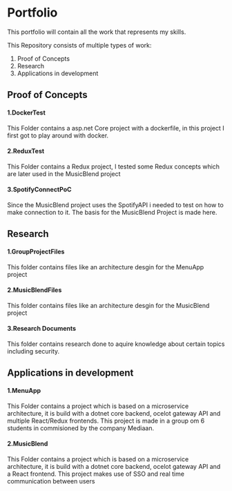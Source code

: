 # Portfolio
This portfolio will contain all the work that represents my skills.

This Repository consists of multiple types of work:
1. Proof of Concepts
2. Research
3. Applications in development

## Proof of Concepts
#### 1.DockerTest
This Folder contains a asp.net Core project with a dockerfile, in this project I first got to play around with docker.
#### 2.ReduxTest
This Folder contains a Redux project, I tested some Redux concepts which are later used in the MusicBlend project
#### 3.SpotifyConnectPoC
Since the MusicBlend project uses the SpotifyAPI i needed to test on how to make connection to it. The basis for the MusicBlend Project is made here.
## Research
#### 1.GroupProjectFiles
This folder contains files like an architecture desgin for the MenuApp project
#### 2.MusicBlendFiles
This folder contains files like an architecture desgin for the MusicBlend project
#### 3.Research Documents
This folder contains research done to aquire knowledge about certain topics including security.
## Applications in development
#### 1.MenuApp
This Folder contains a project which is based on a microservice architecture, it is build with a dotnet core backend, ocelot gateway API and multiple React/Redux frontends. This project is made in a group om 6 students in commisioned by the company Mediaan.
#### 2.MusicBlend
This Folder contains a project which is based on a microservice architecture, it is build with a dotnet core backend, ocelot gateway API and a React frontend. This project makes use of SSO and real time communication between users

